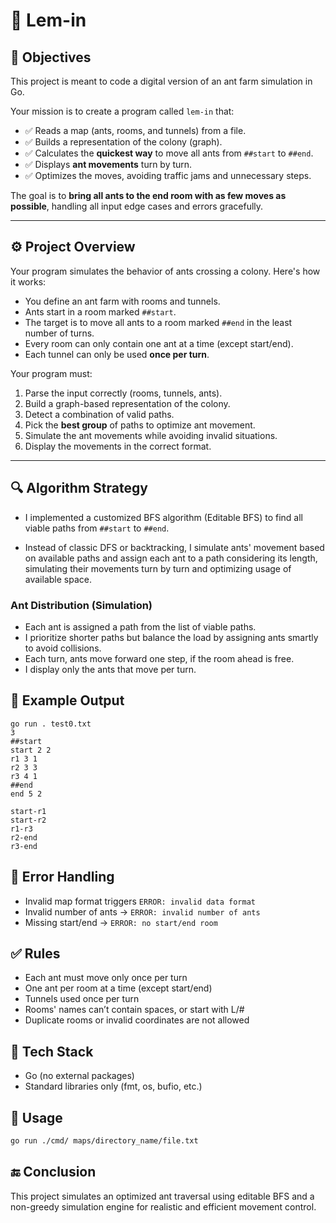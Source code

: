 # 🐜 Lem-in

## 🎯 Objectives

This project is meant to code a digital version of an ant farm simulation in Go.

Your mission is to create a program called `lem-in` that:

- ✅ Reads a map (ants, rooms, and tunnels) from a file.
- ✅ Builds a representation of the colony (graph).
- ✅ Calculates the **quickest way** to move all ants from `##start` to `##end`.
- ✅ Displays **ant movements** turn by turn.
- ✅ Optimizes the moves, avoiding traffic jams and unnecessary steps.

The goal is to **bring all ants to the end room with as few moves as possible**, handling all input edge cases and errors gracefully.

---

## ⚙️ Project Overview

Your program simulates the behavior of ants crossing a colony. Here's how it works:

- You define an ant farm with rooms and tunnels.
- Ants start in a room marked `##start`.
- The target is to move all ants to a room marked `##end` in the least number of turns.
- Every room can only contain one ant at a time (except start/end).
- Each tunnel can only be used **once per turn**.

Your program must:

1. Parse the input correctly (rooms, tunnels, ants).
2. Build a graph-based representation of the colony.
3. Detect a combination of valid paths.
4. Pick the **best group** of paths to optimize ant movement.
5. Simulate the ant movements while avoiding invalid situations.
6. Display the movements in the correct format.

---

## 🔍 Algorithm Strategy

* I implemented a customized BFS algorithm (Editable BFS) to find all viable paths from `##start` to `##end`.

* Instead of classic DFS or backtracking, I simulate ants' movement based on available paths and assign each ant to a path considering its length, simulating their movements turn by turn and optimizing usage of available space.

### Ant Distribution (Simulation)

* Each ant is assigned a path from the list of viable paths.
* I prioritize shorter paths but balance the load by assigning ants smartly to avoid collisions.
* Each turn, ants move forward one step, if the room ahead is free.
* I display only the ants that move per turn.

## 🧪 Example Output

```
go run . test0.txt
3
##start
start 2 2
r1 3 1
r2 3 3
r3 4 1
##end
end 5 2

start-r1
start-r2
r1-r3
r2-end
r3-end
```

## 🚫 Error Handling

* Invalid map format triggers `ERROR: invalid data format`
* Invalid number of ants → `ERROR: invalid number of ants`
* Missing start/end → `ERROR: no start/end room`

## ✅ Rules

* Each ant must move only once per turn
* One ant per room at a time (except start/end)
* Tunnels used once per turn
* Rooms' names can’t contain spaces, or start with L/#
* Duplicate rooms or invalid coordinates are not allowed

## 🧰 Tech Stack

* Go (no external packages)
* Standard libraries only (fmt, os, bufio, etc.)

## 📁 Usage

```bash
go run ./cmd/ maps/directory_name/file.txt
```

## 🔚 Conclusion

This project simulates an optimized ant traversal using editable BFS and a non-greedy simulation engine for realistic and efficient movement control.